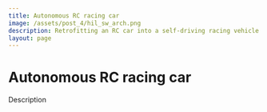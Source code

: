 ```yaml
---
title: Autonomous RC racing car
image: /assets/post_4/hil_sw_arch.png
description: Retrofitting an RC car into a self-driving racing vehicle
layout: page
---
```


# Autonomous RC racing car

Description
